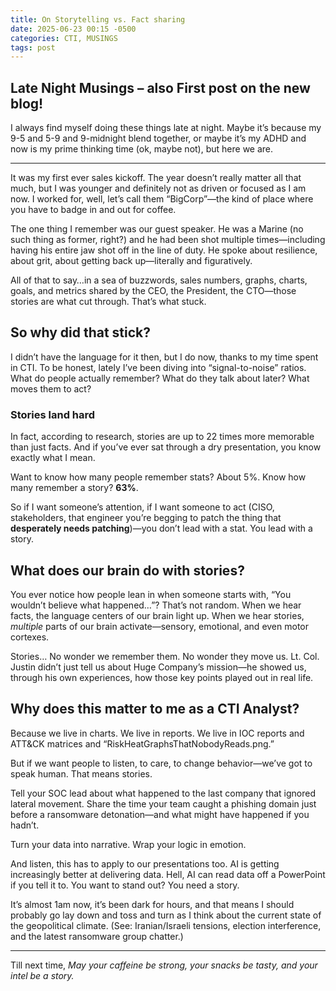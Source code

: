 ```yaml
---
title: On Storytelling vs. Fact sharing
date: 2025-06-23 00:15 -0500
categories: CTI, MUSINGS
tags: post
---
```


## Late Night Musings – also First post on the new blog!

I always find myself doing these things late at night. Maybe it’s because my 9-5 and 5-9 and 9-midnight blend together, or maybe it’s my ADHD and now is my prime thinking time (ok, maybe not), but here we are.

----------

It was my first ever sales kickoff. The year doesn’t really matter all that much, but I was younger and definitely not as driven or focused as I am now. I worked for, well, let’s call them “BigCorp”—the kind of place where you have to badge in and out for coffee.

The one thing I remember was our guest speaker. He was a Marine (no such thing as former, right?) and he had been shot multiple times—including having his entire jaw shot off in the line of duty. He spoke about resilience, about grit, about getting back up—literally and figuratively.

All of that to say…in a sea of buzzwords, sales numbers, graphs, charts, goals, and metrics shared by the CEO, the President, the CTO—those stories are what cut through. That’s what stuck.

## So why did that stick?

I didn’t have the language for it then, but I do now, thanks to my time spent in CTI. To be honest, lately I’ve been diving into “signal-to-noise” ratios. What do people actually remember? What do they talk about later? What moves them to act?

### **Stories land hard**

In fact, according to research, stories are up to 22 times more memorable than just facts. And if you’ve ever sat through a dry presentation, you know exactly what I mean.

Want to know how many people remember stats? About 5%. Know how many remember a story? **63%**.

So if I want someone’s attention, if I want someone to act (CISO, stakeholders, that engineer you’re begging to patch the thing that **desperately needs patching**)—you don’t lead with a stat. You lead with a story.

## What does our brain do with stories?

You ever notice how people lean in when someone starts with, “You wouldn’t believe what happened…”? That’s not random. When we hear facts, the language centers of our brain light up. When we hear stories, *multiple* parts of our brain activate—sensory, emotional, and even motor cortexes.

Stories… No wonder we remember them. No wonder they move us. Lt. Col. Justin didn’t just tell us about Huge Company’s mission—he showed us, through his own experiences, how those key points played out in real life.

## Why does this matter to me as a CTI Analyst?

Because we live in charts. We live in reports. We live in IOC reports and ATT&CK matrices and “RiskHeatGraphsThatNobodyReads.png.”

But if we want people to listen, to care, to change behavior—we’ve got to speak human. That means stories.

Tell your SOC lead about what happened to the last company that ignored lateral movement. Share the time your team caught a phishing domain just before a ransomware detonation—and what might have happened if you hadn’t.

Turn your data into narrative. Wrap your logic in emotion.

And listen, this has to apply to our presentations too. AI is getting increasingly better at delivering data. Hell, AI can read data off a PowerPoint if you tell it to. You want to stand out? You need a story.

It’s almost 1am now, it’s been dark for hours, and that means I should probably go lay down and toss and turn as I think about the current state of the geopolitical climate. (See: Iranian/Israeli tensions, election interference, and the latest ransomware group chatter.)

---------

Till next time, *May your caffeine be strong, your snacks be tasty, and your intel be a story.*

